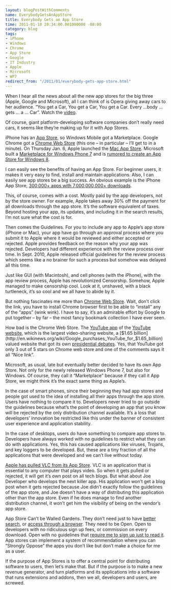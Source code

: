 ```yaml
---
layout: blogPostWithComments
name: EverybodyGetsAnAppStore
title: Everybody Gets an App Store
time: 2011-01-10 20:34:00.001000000 -08:00
category: blog
tags:
- iPhone
- Windows
- Chrome
- App Store
- Google
- IT Industry
- Apple
- Microsoft
- WP7
redirect_from: "/2011/01/everybody-gets-app-store.html"
---
```

When I hear all the news about all the new app stores for the big three (Apple, Google and Microsoft), all I can think of is Opera giving away cars to her audience. “You get a Car, You get a Car, You get a Car. Every …body … gets … a … Car”. Watch the [video](https://www.youtube.com/watch?v=XcI-rHO0yko).

Of course, giant platform-developing software companies don’t really need cars, it seems like they’re making up for it with App Stores.

iPhone has an [App Store](http://www.apple.com/iphone/apps-for-iphone/), so Windows Mobile got a Marketplace. Google Chrome got a [Chrome Web Store](https://chrome.google.com/webstore) (this one – in particular – I’ll get to in a minute). On Thursday Jan. 6, Apple launched the [Mac App Store](http://www.apple.com/mac/app-store/). Microsoft built a [Marketplace for Windows Phone 7](http://www.microsoft.com/windowsphone/en-us/apps/default.aspx) and is [rumored to create an App Store for Windows 8](http://www.winsupersite.com/article/paul-thurrotts-wininfo/New-Tile-Based-Shell-App-Model-and-App-Store-Coming-in-Windows-8-.aspx).

I can easily see the benefits of having an App Store. For beginner users, it makes it very easy to find, install and maintain applications. Also, I can easily see app stores be a big success. An obvious example is the iPhone App Store, [300,000+ apps with 7,000,000,000+ downloads](http://en.wikipedia.org/wiki/App_Store#Number_of_launched_applications).

This, of course, comes with a cost. Mostly paid by the app developers, not by the store owner. For example, Apple takes away 30% off the payment for all downloads through the app store. It’s the software equivalent of taxes. Beyond hosting your app, its updates, and including it in the search results, I’m not sure what the cost is for.

Then comes the Guidelines. For you to include any app to Apple’s app store (iPhone or Mac), your app have go through an approval process where you submit it to Apple where it would be reviewed and either accepted or rejected. Apple provides feedback on the reason why your app was rejected. Developers had different experience with the review process over time. In Sept. 2010, Apple released official guidelines for the review process which seems like a no brainer for such a process but somehow was delayed all this time.

Just like GUI (with Macintosh), and cell phones (with the iPhone), with the app review process, Apple has revolutionized Censorship. Somehow, Apple managed to make censorship cool. Look at it, unshaved, with a black turtleneck, it’s so cool and we all have to abide by it.

But nothing fascinates me more than [Chrome Web Store](https://chrome.google.com/webstore). Wait, don’t click the link, you have to install Chrome browser first to be able to “install” any of the “apps” (wink wink). I have to say, it’s an admirable effort by Google to put together – by far – the most fancy bookmark collection I have ever seen.

How bad is the Chrome Web Store. The [YouTube app](https://chrome.google.com/webstore/detail/blpcfgokakmgnkcojhhkbfbldkacnbeo) of the [YouTube website](http://www.youtube.com/), which is the largest video-sharing website, a [$1.65 billion](http://en.wikinews.org/wiki/Google_purchases_YouTube_for_$1.65_billion) valued website that got its own [presidential debates](http://en.wikipedia.org/wiki/CNN-YouTube_presidential_debates). Yes, that YouTube got only 3 out of 5 stars on Chrome web store and one of the comments says it all “Nice link”.

Microsoft, as usual, late but eventually better decided to have its own App Store. Not only for the newly released Windows Phone 7, but also for Windows. Of course, they call it “Marketplace” because if they call it App Store, we might think it’s the exact same thing as Apple’s.

In the case of smart phones, since their beginning they had app stores and people got used to the idea of installing all their apps through the app store. Users have nothing to compare it to. Developers never tried to go outside the guidelines because what’s the point of developing an app that you know will be rejected by the only distribution channel available. It’s a loss that developers’ innovation be restricted like this under the banner of consistent user experience and application stability.

In the case of desktops, users do have something to compare app stores to. Developers have always worked with no guidelines to restrict what they can do with applications. Yes, this has caused applications like viruses, Trojans, and key loggers to be developed. But, these are a tiny fraction of all the applications that were developed and we can’t live without today.

[Apple has pulled VLC from its App Store](http://downloadsquad.switched.com/2011/01/08/vlc-for-iphone-and-ipad-get-pulled-from-the-app-store/). VLC is an application that is essential to any computer that plays video. So when it gets pulled or rejected, it will get it’s own post on all tech blogs. But what about Joe Developer who develops the next killer app. His application won’t get a blog post when it gets rejected because Joe didn’t exactly follow the guidelines of the app store, and Joe doesn’t have a way of distributing this application other than the app store. Even if he does manage to find another distribution channel, it won’t get him the visibility of being on the vendor’s app store.

App Store Can’t be Walled Gardens. They don’t need just to have [better search](http://wmpoweruser.com/windows-phone-7-marketplace-search-updated/), or [access through a browser](http://gizmodo.com/5403986/itunes-enters-the-web-browser-with-itunes-preview). They need to be Open. Open to developers with no ridiculous sign up fees, or commission on every download. Open with no guidelines that [require me to sign up just to read it](http://developer.apple.com/appstore/guidelines.html). App stores can implement a system of recommendation where you can “Strongly Oppose” the apps you don’t like but don’t make a choice for me as a user.

If the purpose of App Stores is to offer a central point for distributing software to users, then let’s make that. But if the purpose is to make a new revenue generator, and turn platforms and its applications into a software that runs extensions and addons, then we all, developers and users, are screwed.

